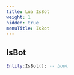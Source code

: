 ```yaml
---
title: Lua IsBot
weight: 1
hidden: true
menuTitle: IsBot
---
```

## IsBot
```lua
Entity:IsBot(); -- bool
```